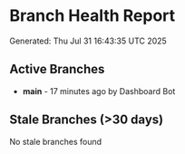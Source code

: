 # Branch Health Report
Generated: Thu Jul 31 16:43:35 UTC 2025

## Active Branches
- **main** - 17 minutes ago by Dashboard Bot

## Stale Branches (>30 days)
No stale branches found

